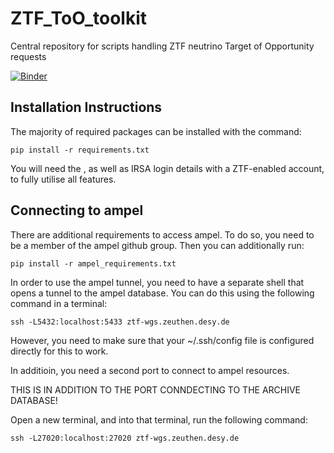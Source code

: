 # ZTF_ToO_toolkit
Central repository for scripts handling ZTF neutrino Target of Opportunity requests

[![Binder](https://mybinder.org/badge_logo.svg)](https://mybinder.org/v2/gh/robertdstein/ZTF_Neutrino_ToO/master)

## Installation Instructions

The majority of required packages can be installed with the command:

```pip install -r requirements.txt```

You will need the , as well as IRSA login details with a ZTF-enabled account, to fully utilise all features.

## Connecting to ampel

There are additional requirements to access ampel. To do so, you need to be a member of the ampel github group. Then you can additionally run:

```pip install -r ampel_requirements.txt```

In order to use the ampel tunnel, you need to have a separate shell that opens a tunnel to the ampel database. You can do this using the following command in a terminal:

```ssh -L5432:localhost:5433 ztf-wgs.zeuthen.desy.de```

However, you need to make sure that your ~/.ssh/config file is configured directly for this to work.

In additioin, you need a second port to connect to ampel resources. 

THIS IS IN ADDITION TO THE PORT CONNDECTING TO THE ARCHIVE DATABASE!

Open a new terminal, and into that terminal, run the following command:

```ssh -L27020:localhost:27020 ztf-wgs.zeuthen.desy.de```
